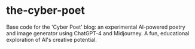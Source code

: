 # the-cyber-poet
Base code for the 'Cyber Poet' blog: an experimental AI-powered poetry and image generator using ChatGPT-4 and Midjourney. A fun, educational exploration of AI's creative potential.
